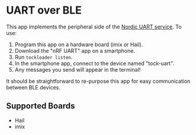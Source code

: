 UART over BLE
=============

This app implements the peripheral side of the
[Nordic UART service](https://infocenter.nordicsemi.com/index.jsp?topic=%2Fcom.nordic.infocenter.sdk5.v11.0.0%2Fble_sdk_app_nus_eval.html&cp=4_0_4_4_2_2_18).
To use:

1. Program this app on a hardware board (imix or Hail).
2. Download the "nRF UART" app on a smartphone.
3. Run `tockloader listen`.
4. In the smartphone app, connect to the device named "tock-uart".
5. Any messages you send will appear in the terminal!

It should be straightforward to re-purpose this app for easy communication
between BLE devices.

Supported Boards
----------------

- Hail
- imix
